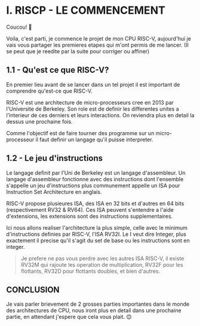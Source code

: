 # I. RISCP - LE COMMENCEMENT

Coucou! 👋

Voila, c'est parti, je commence le projet de mon CPU RISC-V, aujourd'hui je vais vous partager les premieres etapes qui m'ont permis de me lancer. (Il se peut que je reedite par la suite pour corriger ou affiner)

## 1.1 - Qu'est ce que RISC-V?

En premier lieu avant de se lancer dans un tel projet il est important de comprendre qu'est-ce que RISC-V.

RISC-V est une architecture de micro-processeurs cree en 2013 par l'Universite de Berkeley. Son role est de definir les differentes unites a l'interieur de ces derniers et leurs interactions. On reviendra plus en detail la dessus une prochaine fois.

Comme l'objectif est de faire tourner des programme sur un micro-processeur il faut definir un langage qu'il puisse interpreter.

## 1.2 - Le jeu d'instructions

Le langage definit par l'Uni de Berkeley est un langage d'assembleur. Un langage d'assembleur fonctionne avec des instructions dont l'ensemble s'appelle un jeu d'instructions plus communement appelle un ISA pour Instruction Set Architecture en anglais.

RISC-V propose plusieures ISA, des ISA en 32 bits et d'autres en 64 bits (respectivement RV32 & RV64). Ces ISA peuvent s'entendre a l'aide d'extensions, les extensions sont des instructions supplementaires.

Ici nous allons realiser l'architecture la plus simple, celle avec le minimum d'instructions definies par RISC-V, l'ISA RV32I. Le I veut dire Integer, plus exactement il precise qu'il s'agit du set de base ou les instructions sont en integer.

> Je prefere ne pas vous perdre avec les autres ISA RISC-V, il existe RV32M qui rajoute les operation de multiplication, RV32F pour les flottants, RV32D pour flottants doubles, et bien d'autres.

## CONCLUSION

Je vais parler brievement de 2 grosses parties importantes dans le monde des architectures de CPU, nous iront plus en detail dans une prochaine partie, en attendant j'espere que cela vous plait. 😊

